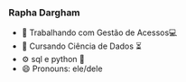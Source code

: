 ### Rapha Dargham

- 🔭 Trabalhando com Gestão de Acessos💻
- 🌱 Cursando Ciência de Dados ⏳
- ⚙️ sql e python 🚀
- 😄 Pronouns: ele/dele
